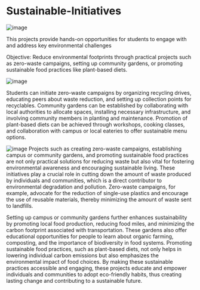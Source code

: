 # Sustainable-Initiatives
![image](https://github.com/user-attachments/assets/67e12a7b-92fb-45ce-81bf-757b55c2b08e)

This projects provide hands-on opportunities for students to engage with and address key environmental challenges

Objective: Reduce environmental footprints through practical projects such as zero-waste campaigns, setting up community gardens, or promoting sustainable food practices like plant-based diets.

![image](https://github.com/user-attachments/assets/88ea2959-1463-443f-9784-c33ed2931e46)


Students can initiate zero-waste campaigns by organizing recycling drives, educating peers about waste reduction, and setting up collection points for recyclables. Community gardens can be established by collaborating with local authorities to allocate spaces, installing necessary infrastructure, and involving community members in planting and maintenance. Promotion of plant-based diets can be achieved through workshops, cooking classes, and collaboration with campus or local eateries to offer sustainable menu options.

![image](https://github.com/user-attachments/assets/71ea0cac-2197-444b-88c0-25097722e3d6)
Projects such as creating zero-waste campaigns, establishing campus or community gardens, and promoting sustainable food practices are not only practical solutions for reducing waste but also vital for fostering environmental awareness and encouraging sustainable living. These initiatives play a crucial role in cutting down the amount of waste produced by individuals and communities, which is a direct contributor to environmental degradation and pollution. Zero-waste campaigns, for example, advocate for the reduction of single-use plastics and encourage the use of reusable materials, thereby minimizing the amount of waste sent to landfills.

Setting up campus or community gardens further enhances sustainability by promoting local food production, reducing food miles, and minimizing the carbon footprint associated with transportation. These gardens also offer educational opportunities for people to learn about organic farming, composting, and the importance of biodiversity in food systems. Promoting sustainable food practices, such as plant-based diets, not only helps in lowering individual carbon emissions but also emphasizes the environmental impact of food choices. By making these sustainable practices accessible and engaging, these projects educate and empower individuals and communities to adopt eco-friendly habits, thus creating lasting change and contributing to a sustainable future.
